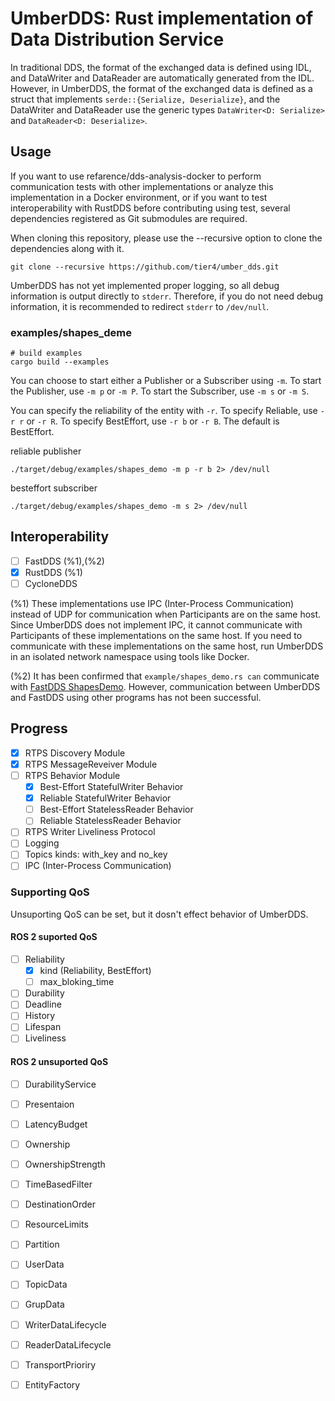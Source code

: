 # UmberDDS: Rust implementation of Data Distribution Service

In traditional DDS, the format of the exchanged data is defined using IDL, and DataWriter and DataReader are automatically generated from the IDL.
However, in UmberDDS, the format of the exchanged data is defined as a struct that implements `serde::{Serialize, Deserialize}`, and the DataWriter and DataReader use the generic types `DataWriter<D: Serialize>` and `DataReader<D: Deserialize>`.

## Usage
If you want to use refarence/dds-analysis-docker to perform communication tests with other implementations or analyze this implementation in a Docker environment, or if you want to test interoperability with RustDDS before contributing using test, several dependencies registered as Git submodules are required.

When cloning this repository, please use the --recursive option to clone the dependencies along with it.
```
git clone --recursive https://github.com/tier4/umber_dds.git
```

UmberDDS has not yet implemented proper logging, so all debug information is output directly to `stderr`. Therefore, if you do not need debug information, it is recommended to redirect `stderr` to `/dev/null`.

### examples/shapes_deme
```
# build examples
cargo build --examples
```

You can choose to start either a Publisher or a Subscriber using `-m`.
To start the Publisher, use `-m p` or `-m P`. To start the Subscriber, use `-m s` or `-m S`.

You can specify the reliability of the entity with `-r`.
To specify Reliable, use `-r r` or `-r R`. To specify BestEffort, use `-r b` or `-r B`.
The default is BestEffort.

reliable publisher
```
./target/debug/examples/shapes_demo -m p -r b 2> /dev/null
```

besteffort subscriber
```
./target/debug/examples/shapes_demo -m s 2> /dev/null
```

## Interoperability
- [ ] FastDDS (%1),(%2)
- [x] RustDDS (%1)
- [ ] CycloneDDS

(%1) These implementations use IPC (Inter-Process Communication) instead of UDP for communication when Participants are on the same host. Since UmberDDS does not implement IPC, it cannot communicate with Participants of these implementations on the same host. If you need to communicate with these implementations on the same host, run UmberDDS in an isolated network namespace using tools like Docker.

(%2) It has been confirmed that `example/shapes_demo.rs can` communicate with [FastDDS ShapesDemo](https://github.com/eProsima/ShapesDemo). However, communication between UmberDDS and FastDDS using other programs has not been successful.

## Progress

- [x] RTPS Discovery Module
- [x] RTPS MessageReveiver Module
- [ ] RTPS Behavior Module
    - [x] Best-Effort StatefulWriter Behavior
    - [x] Reliable StatefulWriter Behavior
    - [ ] Best-Effort StatelessReader Behavior
    - [ ] Reliable StatelessReader Behavior
- [ ] RTPS Writer Liveliness Protocol
- [ ] Logging
- [ ] Topics kinds: with_key and no_key
- [ ] IPC (Inter-Process Communication)

### Supporting QoS

Unsuporting QoS can be set, but it dosn't effect behavior of UmberDDS.

#### ROS 2 suported QoS
- [ ] Reliability
    - [x] kind (Reliability, BestEffort)
    - [ ] max_bloking_time
- [ ] Durability
- [ ] Deadline
- [ ] History
- [ ] Lifespan
- [ ] Liveliness

#### ROS 2 unsuported QoS
- [ ] DurabilityService
- [ ] Presentaion
- [ ] LatencyBudget
- [ ] Ownership
- [ ] OwnershipStrength
- [ ] TimeBasedFilter
- [ ] DestinationOrder
- [ ] ResourceLimits
- [ ] Partition
- [ ] UserData
- [ ] TopicData
- [ ] GrupData
- [ ] WriterDataLifecycle
- [ ] ReaderDataLifecycle
- [ ] TransportPrioriry
- [ ] EntityFactory

